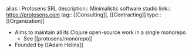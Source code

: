 alias:: Protosens SRL
description:: Minimalistic software studio
link:: https://protosens.com
tag:: [[Consulting]], [[Contracting]]
type:: [[Organization]]

- Aims to maintain all its Clojure open-source work in a single monorepo
	- See  [[protosens/monorepo]]
- Founded by [[Adam Helins]]
